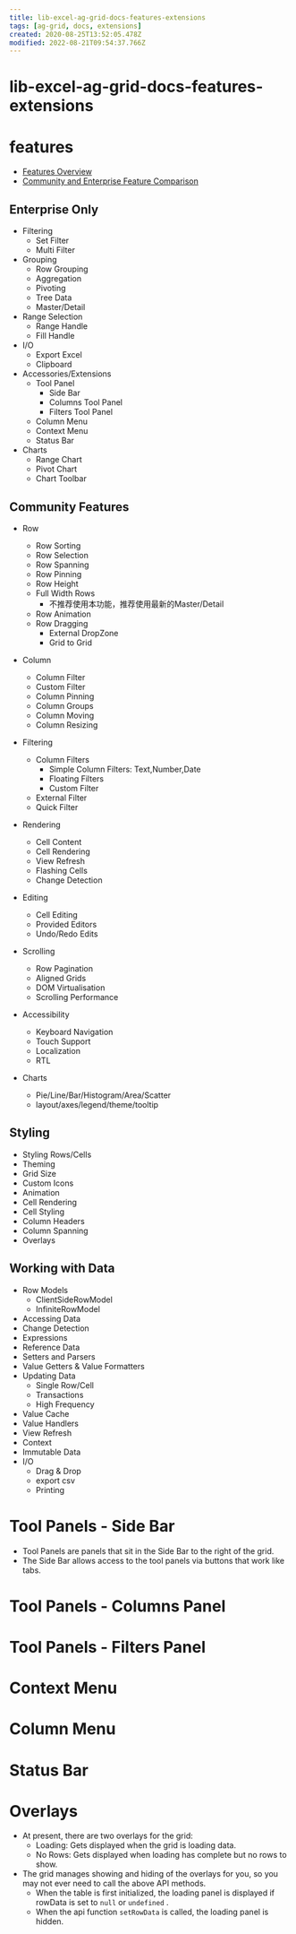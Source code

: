 ```yaml
---
title: lib-excel-ag-grid-docs-features-extensions
tags: [ag-grid, docs, extensions]
created: 2020-08-25T13:52:05.478Z
modified: 2022-08-21T09:54:37.766Z
---
```


# lib-excel-ag-grid-docs-features-extensions

# features

- [Features Overview](https://www.ag-grid.com/javascript-grid-features/)
- [Community and Enterprise Feature Comparison](https://www.ag-grid.com/javascript-grid-set-license/)

## Enterprise Only

- Filtering
  - Set Filter
  - Multi Filter
- Grouping
  - Row Grouping
  - Aggregation
  - Pivoting
  - Tree Data
  - Master/Detail
- Range Selection
  - Range Handle
  - Fill Handle
- I/O
  - Export Excel
  - Clipboard
- Accessories/Extensions
  - Tool Panel
    - Side Bar
    - Columns Tool Panel
    - Filters Tool Panel
  - Column Menu
  - Context Menu
  - Status Bar
- Charts
  - Range Chart
  - Pivot Chart
  - Chart Toolbar

## Community Features

- Row
  - Row Sorting
  - Row Selection
  - Row Spanning
  - Row Pinning
  - Row Height
  - Full Width Rows
    - 不推荐使用本功能，推荐使用最新的Master/Detail
  - Row Animation
  - Row Dragging
    - External DropZone
    - Grid to Grid

- Column
  - Column Filter
  - Custom Filter
  - Column Pinning
  - Column Groups
  - Column Moving
  - Column Resizing

- Filtering
  - Column Filters
    - Simple Column Filters: Text,Number,Date
    - Floating Filters
    - Custom Filter
  - External Filter
  - Quick Filter

- Rendering
  - Cell Content
  - Cell Rendering
  - View Refresh
  - Flashing Cells
  - Change Detection

- Editing
  - Cell Editing
  - Provided Editors
  - Undo/Redo Edits

- Scrolling
  - Row Pagination
  - Aligned Grids
  - DOM Virtualisation
  - Scrolling Performance

- Accessibility
  - Keyboard Navigation
  - Touch Support
  - Localization
  - RTL

- Charts
  - Pie/Line/Bar/Histogram/Area/Scatter
  - layout/axes/legend/theme/tooltip

## Styling

- Styling Rows/Cells
- Theming
- Grid Size
- Custom Icons
- Animation
- Cell Rendering
- Cell Styling
- Column Headers
- Column Spanning
- Overlays

## Working with Data

- Row Models
  - ClientSideRowModel
  - InfiniteRowModel
- Accessing Data
- Change Detection
- Expressions
- Reference Data
- Setters and Parsers
- Value Getters & Value Formatters
- Updating Data
  - Single Row/Cell
  - Transactions
  - High Frequency
- Value Cache
- Value Handlers
- View Refresh
- Context
- Immutable Data
- I/O
  - Drag & Drop
  - export csv
  - Printing

# Tool Panels - Side Bar

- Tool Panels are panels that sit in the Side Bar to the right of the grid. 
- The Side Bar allows access to the tool panels via buttons that work like tabs. 

# Tool Panels - Columns Panel

# Tool Panels - Filters Panel

# Context Menu

# Column Menu

# Status Bar

# Overlays

- At present, there are two overlays for the grid:
  - Loading: Gets displayed when the grid is loading data.
  - No Rows: Gets displayed when loading has complete but no rows to show.
- The grid manages showing and hiding of the overlays for you, so you may not ever need to call the above API methods. 
  - When the table is first initialized, the loading panel is displayed if rowData is set to `null` or `undefined` . 
  - When the api function `setRowData` is called, the loading panel is hidden.
